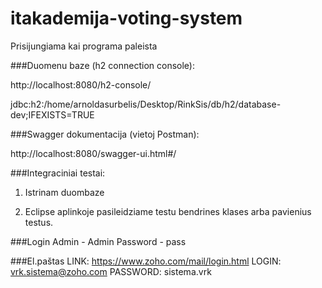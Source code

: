 # itakademija-voting-system

Prisijungiama kai programa paleista

###Duomenu baze (h2 connection console):

  http://localhost:8080/h2-console/

  jdbc:h2:/home/arnoldasurbelis/Desktop/RinkSis/db/h2/database-dev;IFEXISTS=TRUE

###Swagger dokumentacija (vietoj Postman):

  http://localhost:8080/swagger-ui.html#/

###Integraciniai testai:
  
  1) Istrinam duombaze
  
  2) Eclipse aplinkoje pasileidziame testu bendrines klases arba pavienius testus.


###Login
Admin - Admin
Password - pass

###El.paštas
LINK:		https://www.zoho.com/mail/login.html
LOGIN:		vrk.sistema@zoho.com
PASSWORD:	sistema.vrk
